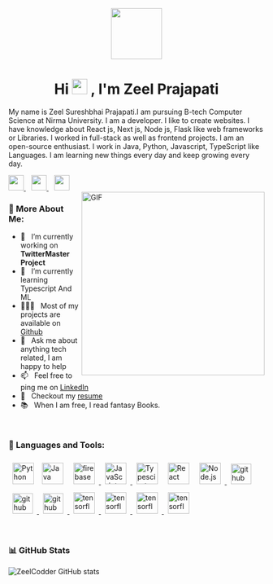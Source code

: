 
<p align="center">
<a href="https://zeelcodder.tech">
  <img src="https://zeelcodder.tech/images/home/zeel.jpeg" width="100px">
  </a>
</p>

<h1 align="center">Hi <img src="https://raw.githubusercontent.com/MartinHeinz/MartinHeinz/master/wave.gif" width="30px"> , I'm Zeel Prajapati</h1>



My name is Zeel Sureshbhai Prajapati.I am pursuing B-tech Computer Science at Nirma University. I am a developer. I like to create websites. I have knowledge about React js, Next js, Node js, Flask like web frameworks or Libraries. I worked in full-stack as well as frontend projects. I am an open-source enthusiast. I work in Java, Python, Javascript, TypeScript like Languages. I am learning new things every day and keep growing every day.


  <a href="https://twitter.com/ZeelCodder">
    <img width="30px" src="https://www.vectorlogo.zone/logos/twitter/twitter-official.svg" />
  </a>&ensp;
  <a href="https://www.linkedin.com/in/zeel-prajapati-4832971a3/">
    <img width="30px" src="https://www.vectorlogo.zone/logos/linkedin/linkedin-icon.svg" />
  </a>&ensp;
  <a href="https://www.instagram.com/zeelprajapati_123/">
    <img width="30px" src="https://www.vectorlogo.zone/logos/instagram/instagram-icon.svg" />
  </a>
  
  
  <br>
  <div height ="42px"></div>
  
  
  <img align="right" alt="GIF" src="https://raw.githubusercontent.com/rahul-jha98/rahul-jha98/main/techstack.gif" width="360px"/>
  
### 🧐 More About Me:

- 🔭 &nbsp; I’m currently working on **TwitterMaster Project**
- 🌱 &nbsp; I’m currently learning Typescript And ML
- 👨🏻‍💻 &nbsp; Most of my projects are available on [Github](https://github.com/zeel-codder)
- 💬 &nbsp; Ask me about anything tech related, I am happy to help
- 📫 &nbsp; Feel free to ping me on [LinkedIn](https://www.linkedin.com/in/zeel-prajapati-4832971a3/)
- 📝 &nbsp; Checkout my [resume](https://zeelcodder.tech/Resume.pdf)
- 📚 &nbsp; When I am free, I read fantasy Books.


<br>
<div height ="42px"></div>


### 🔨 Languages and Tools:

<p>

<a href="https://www.python.org" target="_blank"><img style="padding:.5rem" alt="Python" height ="42px"  src="https://raw.githubusercontent.com/rahul-jha98/github_readme_icons/main/language_and_tools/square/python/python.svg"></a><a href="https://www.java.com" target="_blank"><img style="padding:.5rem"  alt="Java" height ="42px"  src="https://raw.githubusercontent.com/rahul-jha98/github_readme_icons/main/language_and_tools/square/java/java.svg"></a>
<a href="https://firebase.google.com/" target="_blank"> <img style="padding:.5rem"   src="https://raw.githubusercontent.com/rahul-jha98/github_readme_icons/main/language_and_tools/square/firebase/firebase.svg" alt="firebase" height ="42px"/> </a>
<a href="https://developer.mozilla.org/en-US/docs/Web/JavaScript" target="_blank"> <img style="padding:.5rem"   alt="JavaScript" height ="42px"  src="https://raw.githubusercontent.com/rahul-jha98/github_readme_icons/main/language_and_tools/square/javascript/javascript.svg"> </a>
<a href="https://www.typescriptlang.org/" target="_blank"><img style="padding:.5rem"  alt="Typescirpt"  height ="42px" src="https://raw.githubusercontent.com/rahul-jha98/github_readme_icons/main/language_and_tools/square/typescript/typescript.svg"></a>
<a href="https://reactjs.org/" target="_blank"> <img style="padding:.5rem"  alt="React" height ="42px"  src="https://raw.githubusercontent.com/rahul-jha98/github_readme_icons/main/language_and_tools/square/react/react.svg"></a>
<a href="https://nodejs.org" target="_blank"><img style="padding:.5rem" alt="Node.js" height ="42px"  src="https://raw.githubusercontent.com/rahul-jha98/github_readme_icons/main/language_and_tools/square/node/node.svg"></a><a href="https://github.com/" target="_blank"> <img style="padding:.5rem"  src="https://www.vectorlogo.zone/logos/github/github-tile.svg"  alt="github" height='40px'/>
</a><a href="https://nextjs.org/" target="_blank"> <img style="padding:.5rem"  src="https://seeklogo.com/images/N/next-js-logo-8FCFF51DD2-seeklogo.com.png"  alt="github" height='40px'/>
</a><a href="https://code.visualstudio.com/" target="_blank"> <img style="padding:.5rem" 
     src="https://img.icons8.com/color/2x/visual-studio-code-2019.png"  alt="github" height='40px'/>
</a><a href="https://getbootstrap.com/" target="_blank"> <img style="padding:.5rem"  src="https://www.vectorlogo.zone/logos/getbootstrap/getbootstrap-icon.svg" alt="tensorflow" height="42px"/> </a> <a href="https://www.tensorflow.org" target="_blank"> <img style="padding:.5rem"  src="https://raw.githubusercontent.com/rahul-jha98/github_readme_icons/main/language_and_tools/square/tensorflow/tensorflow.svg" alt="tensorflow" height="42px"/> </a> <a href="https://material-ui.com/" target="_blank"> <img style="padding:.5rem"  src="https://material-ui.com/static/logo_raw.svg" alt="tensorflow" height="42px"/> </a> <a href="https://www.netlify.com/" target="_blank"> <img style="padding:.5rem"  src="https://www.vectorlogo.zone/logos/netlify/netlify-icon.svg" alt="tensorflow" height="42px"/> </a>
</p>


<div height ="42px"></div>

<br>


<div>

### 📊 GitHub Stats


![ZeelCodder GitHub stats](https://github-readme-stats.vercel.app/api?username=zeel-codder&show_icons=true&theme=)

</div>





 
